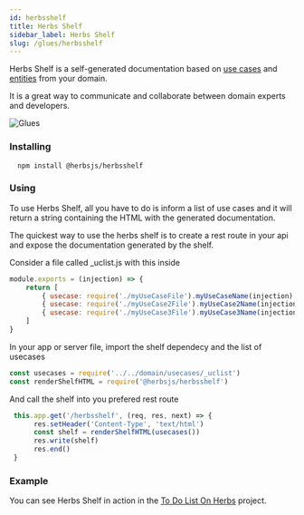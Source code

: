 ```yaml
---
id: herbsshelf
title: Herbs Shelf
sidebar_label: Herbs Shelf
slug: /glues/herbsshelf
---
```



Herbs Shelf is a self-generated documentation based on [use cases](/docs/usecase/getting-started) and [entities](/docs/entity/getting-started) from your domain.

It is a great way to communicate and collaborate between domain experts and developers. 

![Glues](/img/herbsshelf_screenshot.png)

### Installing
```
  npm install @herbsjs/herbsshelf
```

### Using 

To use Herbs Shelf, all you have to do is inform a list of use cases and it will return a string containing the HTML with the generated documentation.

The quickest way to use the herbs shelf is to create a rest route in your api and expose the documentation generated by the shelf.

Consider a file called _uclist.js with this inside
```javascript
module.exports = (injection) => {
    return [
        { usecase: require('./myUseCaseFile').myUseCaseName(injection), tags: { group: 'GroupOne' } },
        { usecase: require('./myUseCase2File').myUseCase2Name(injection), tags: { group: 'GroupOne' } },
        { usecase: require('./myUseCase3File').myUseCase3Name(injection), tags: { group: 'GroupTwo' } },
    ]
}
```

In your app or server file, import the shelf dependecy and the list of usecases

```javascript
const usecases = require('../../domain/usecases/_uclist')
const renderShelfHTML = require('@herbsjs/herbsshelf')
```

And call the shelf into you prefered rest route

```javascript
 this.app.get('/herbsshelf', (req, res, next) => {
      res.setHeader('Content-Type', 'text/html')
      const shelf = renderShelfHTML(usecases())
      res.write(shelf)
      res.end()
 }

```

### Example 

You can see Herbs Shelf in action in the [To Do List On Herbs](https://github.com/herbsjs/todolist-on-herbs) project.